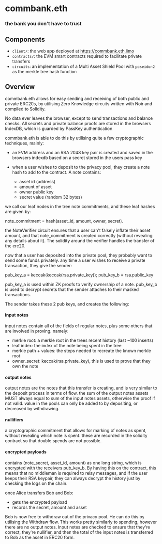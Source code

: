 # commbank.eth

### the bank you don't have to trust

## Components

- `client/`: the web app deployed at https://commbank.eth.limo
- `contracts/`: the EVM smart contracts required to facilitate private transfers
- `circuits`: an implementation of a Multi Asset Shield Pool with `poseidon2` as the merkle tree hash function

## Overview

commbank.eth allows for easy sending and receiving of both public and private ERC20s, by utilising Zero Knowledge circuits written with Noir and compiled to Solidity.

No data ever leaves the browser, except to send transactions and balance checks. All secrets and private balance proofs are stored in the browsers IndexDB, which is guarded by PassKey authentication.

commbank.eth is able to do this by utilising quite a few cryptographic techniques, mainly:

- an EVM address and an RSA 2048 key pair is created and saved in the browsers indexdb based on a secret stored in the users pass key
- when a user wishes to deposit to the privacy pool, they create a note hash to add to the contract. A note contains:

  - asset id (address)
  - amount of asset
  - owner public key
  - secret value (random 32 bytes)

we call our leaf nodes in the tree note commitments, and these leaf hashes are given by:

note_commitment = hash(asset_id, amount, owner, secret).

the NoteVerifier circuit ensures that a user can't falsely inflate their asset amount, and that note_commitment is created correctly (without revealing any details about it). The solidity around the verifier handles the transfer of the erc20.

now that a user has deposited into the private pool, they probably want to send some funds privately. any time a user wishes to receive a private transaction, they give the sender:

pub_key_a = keccak(keccak(rsa.private_key));
pub_key_b = rsa.public_key

pub_key_a is used within ZK proofs to verify ownership of a note.
pub_key_b is used to decrypt secrets that the sender attaches to their masked transactions.

The sender takes these 2 pub keys, and creates the following:

#### input notes

input notes contain all of the fields of regular notes, plus some others that are involved in proving. namely:

- merkle root: a merkle root in the trees recent history (last ~100 inserts)
- leaf index: the index of the note being spent in the tree
- merkle path + values: the steps needed to recreate the known merkle root
- owner_secret: keccak(rsa.private_key), this is used to prove that they own the note

#### output notes

output notes are the notes that this transfer is creating, and is very similar to the deposit process in terms of flow. the sum of the output notes assets MUST always equal to sum of the input notes assets, otherwise the proof if not valid. value in the pools can only be added to by depositing, or decreased by withdrawing.

#### nullifiers

a cryptographic commitment that allows for marking of notes as spent, without revealing which note is spent. these are recorded in the solidity contract so that double spends are not possible.

#### encrypted payloads

contains (note_secret, asset_id, amount) as one long string, which is encrypted with the receivers pub_key_b. By having this on the contract, this means that no middleman is required to relay messages, and if the user keeps their RSA keypair, they can always decrypt the history just by checking the logs on the chain.

once Alice transfers Bob and Bob:

- gets the encrypted payload
- records the secret, amount and asset

Bob is now free to withdraw out of the privacy pool. He can do this by utilising the Withdraw flow. This works pretty similarly to spending, however there are no output notes. Input notes are checked to ensure that they're correct, they're nullifier, and then the total of the input notes is transferred to Bob as the asset in ERC20 form.
